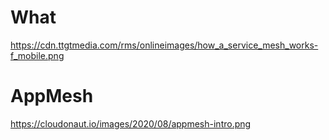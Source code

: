 # What

https://cdn.ttgtmedia.com/rms/onlineimages/how_a_service_mesh_works-f_mobile.png

# AppMesh

https://cloudonaut.io/images/2020/08/appmesh-intro.png